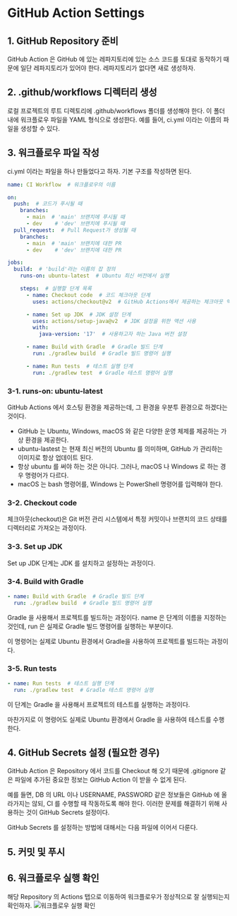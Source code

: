 # GitHub Action Settings

## 1. GitHub Repository 준비
GitHub Action 은 GitHub 에 있는 레파지토리에 있는 소스 코드를 토대로 동작하기 때문에 일단 레파지토리가 있어야 한다. 레파지토리가 없다면 새로 생성하자.

## 2. .github/workflows 디렉터리 생성
로컬 프로젝트의 루트 디렉토리에 .github/workflows 폴더를 생성해야 한다. 이 폴더 내에 워크플로우 파일을 YAML 형식으로 생성한다. 예를 들어, ci.yml 이라는 이름의 파일을 생성할 수 있다.

## 3. 워크플로우 파일 작성
ci.yml 이라는 파일을 하나 만들었다고 하자. 기본 구조를 작성하면 된다.
```ci.yml
name: CI Workflow  # 워크플로우의 이름

on:
  push:  # 코드가 푸시될 때
    branches:
      - main  # 'main' 브랜치에 푸시될 때
      - dev    # 'dev' 브랜치에 푸시될 때
  pull_request:  # Pull Request가 생성될 때
    branches:
      - main  # 'main' 브랜치에 대한 PR
      - dev    # 'dev' 브랜치에 대한 PR

jobs:
  build:  # 'build'라는 이름의 잡 정의
    runs-on: ubuntu-latest  # Ubuntu 최신 버전에서 실행

    steps:  # 실행할 단계 목록
      - name: Checkout code  # 코드 체크아웃 단계
        uses: actions/checkout@v2  # GitHub Actions에서 제공하는 체크아웃 액션 사용

      - name: Set up JDK  # JDK 설정 단계
        uses: actions/setup-java@v2  # JDK 설정을 위한 액션 사용
        with:
          java-version: '17'  # 사용하고자 하는 Java 버전 설정

      - name: Build with Gradle  # Gradle 빌드 단계
        run: ./gradlew build  # Gradle 빌드 명령어 실행

      - name: Run tests  # 테스트 실행 단계
        run: ./gradlew test  # Gradle 테스트 명령어 실행
```

### 3-1. runs-on: ubuntu-latest
GitHub Actions 에서 호스팅 환경을 제공하는데, 그 환경을 우분투 환경으로 하겠다는 것이다.
- GitHub 는 Ubuntu, Windows, macOS 와 같은 다양한 운영 체제를 제공하는 가상 환경을 제공한다.
- ubuntu-lastest 는 현재 최신 버전의 Ubuntu 를 의미하며, GitHub 가 관리하는 이미지로 항상 업데이트 된다.
- 항상 ubuntu 를 써야 하는 것은 아니다. 그러나, macOS 나 Windows 로 하는 경우 명령어가 다르다.
- macOS 는 bash 명령어를, Windows 는 PowerShell 명령어를 입력해야 한다.

### 3-2. Checkout code
체크아웃(checkout)은 Git 버전 관리 시스템에서 특정 커밋이나 브랜치의 코드 상태를 디렉터리로 가져오는 과정이다.

### 3-3. Set up JDK
Set up JDK 단계는 JDK 를 설치하고 설정하는 과정이다.

### 3-4. Build with Gradle
```yaml
- name: Build with Gradle  # Gradle 빌드 단계
  run: ./gradlew build  # Gradle 빌드 명령어 실행
```

Gradle 을 사용해서 프로젝트를 빌드하는 과정이다. name 은 단계의 이름을 지정하는 것인데, run 은 실제로 Gradle 빌드 명령어를 실행하는 부분이다.

이 명령어는 실제로 Ubuntu 환경에서 Gradle을 사용하여 프로젝트를 빌드하는 과정이다.

### 3-5. Run tests
```yaml
- name: Run tests  # 테스트 실행 단계
  run: ./gradlew test  # Gradle 테스트 명령어 실행
```

이 단계는 Gradle 을 사용해서 프로젝트의 테스트를 실행하는 과정이다.

마찬가지로 이 명령어도 실제로 Ubuntu 환경에서 Gradle 을 사용하여 테스트를 수행한다.

## 4. GitHub Secrets 설정 (필요한 경우)
GitHub Action 은 Repository 에서 코드를 Checkout 해 오기 때문에 .gitignore 같은 파일에 추가된 중요한 정보는 GitHub Action 이 받을 수 없게 된다.

예를 들면, DB 의 URL 이나 USERNAME, PASSWORD 같은 정보들은 GitHub 에 올라가지는 않되, CI 를 수행할 때 작동하도록 해야 한다. 이러한 문제를 해결하기 위해 사용하는 것이 GitHub Secrets 설정이다.

GitHub Secrets 를 설정하는 방법에 대해서는 다음 파일에 이어서 다룬다.

## 5. 커밋 및 푸시

## 6. 워크플로우 실행 확인
해당 Repository 의 Actions 탭으로 이동하여 워크플로우가 정상적으로 잘 실행되는지 확인하자.
![워크플로우 실행 확인](../../99_img/Actions.png)
